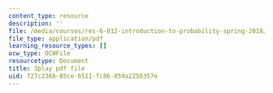 ```yaml
---
content_type: resource
description: ''
file: /media/courses/res-6-012-introduction-to-probability-spring-2018/727c236b85ce6511fc86859a225b357e_8yaRt24qA1M.pdf
file_type: application/pdf
learning_resource_types: []
ocw_type: OCWFile
resourcetype: Document
title: 3play pdf file
uid: 727c236b-85ce-6511-fc86-859a225b357e
---
```

